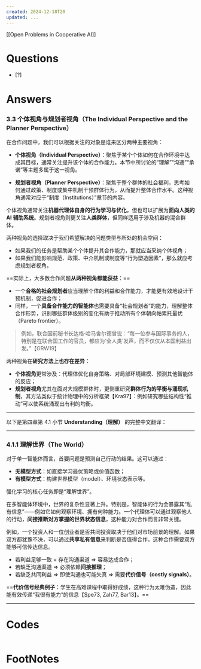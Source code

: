 ```yaml
---
created: 2024-12-18T20
updated: ...
---
```

[[Open Problems in Cooperative AI]]

# Questions

- [?] 


# Answers

### 3.3 个体视角与规划者视角（The Individual Perspective and the Planner Perspective）

在合作问题中，我们可以根据关注的对象是谁来区分两种主要视角：

* **个体视角（Individual Perspective）**：聚焦于某个个体如何在合作环境中达成其目标，通常关注提升该个体的合作能力。本节中所讨论的“理解”“沟通”“承诺”等主题多属于这一视角。

* **规划者视角（Planner Perspective）**：聚焦于整个群体的社会福利，思考如何通过政策、制度或集中机制干预群体行为，从而提升整体合作水平。这种视角通常对应于“制度（Institutions）”章节的内容。

个体视角通常关注**机器代理体自身的行为学习与优化**，但也可以扩展为**面向人类的 AI 辅助系统**。规划者视角则更关注**人类群体**，但同样适用于涉及机器的混合群体。

两种视角的选择取决于我们希望解决的问题类型与所处的机会空间：

* 如果我们的任务是帮助某个个体提升其合作能力，那就应当采纳个体视角；
* 如果我们能影响规范、政策、中介机制或制度等“行为塑造因素”，那么就应考虑规划者视角。

==实际上，大多数合作问题**从两种视角都能获益**：==

* 一个**合格的社会规划者**应当理解个体的利益和合作能力，才能更有效地设计干预机制，促进合作；
* 同样，一个**具备合作能力的智能体**也需要具备“社会规划者”的能力，理解整体合作形势，识别哪些群体级别的变化有助于推动所有个体朝向帕累托最优（Pareto frontier）。

> 例如，联合国前秘书长达格·哈马舍尔德曾说：“每一位参与国际事务的人，特别是在联合国工作的官员，都应为‘全人类’发声，而不仅仅从本国利益出发。”【GRW19】

两种视角在**研究方法上也存在差异**：

* **个体视角**更常涉及：代理体优化自身策略、对局部环境建模、预测其他智能体的反应；
* **规划者视角**尤其在面对大规模群体时，更侧重研究**群体行为的平衡与涌现机制**，其方法类似于统计物理中的分析框架【Kra97】：例如研究哪些结构性“推动”可以使系统涌现出有利的均衡。

---


以下是第四章第 4.1 小节 **Understanding（理解）** 的完整中文翻译：

---

### 4.1.1 理解世界（The World）

对于单一智能体而言，首要问题是预测自己行动的结果。这可以通过：

* **无模型方式**：如直接学习最优策略或价值函数；
* **有模型方式**：构建世界模型（model）、环境状态表示等。

强化学习的核心任务即是“理解世界”。

在多智能体环境中，世界的复杂性显著上升。特别是，智能体的行为会暴露其“私有信息”——例如它如何观察环境、拥有何种能力。一个代理体可以通过观察他人的行动，**间接推断对方掌握的世界状态信息**，这种能力对合作而言非常关键。

例如，一个投资人和一位创业者是否共同投资取决于他们对市场前景的理解。如果双方都犹豫不决，可以通过**共享私有信息**来判断是否值得合作。这种合作需要双方能够可信传达信息。

* 若利益足够一致 + 存在沟通渠道 ⇒ 容易达成合作；
* 若缺乏沟通渠道 ⇒ 必须依赖**间接推理**；
* 若缺乏共同利益 ⇒ 即使沟通也可能失真 ⇒ 需要**代价信号（costly signals）**。

==**代价信号经典例子**：学生在高难课程中取得好成绩，这种行为太难伪造，因此能有效传递“我很有能力”的信息【Spe73, Zah77, Bar13】。==


---



# Codes

```python

```


# FootNotes
